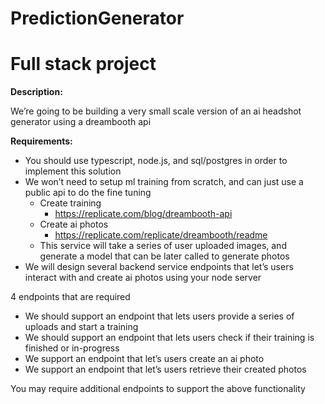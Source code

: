# PredictionGenerator

# Full stack project

**Description:**

We’re going to be building a very small scale version of an ai headshot generator using a dreambooth api

**Requirements:**

- You should use typescript, node.js, and sql/postgres in order to implement this solution
- We won’t need to setup ml training from scratch, and can just use a public api to do the fine tuning
    - Create training
        - https://replicate.com/blog/dreambooth-api
    - Create ai photos
        - https://replicate.com/replicate/dreambooth/readme
    - This service will take a series of user uploaded images, and generate a model that can be later called to generate photos
- We will design several backend service endpoints that let’s users interact with and create ai photos using your node server

4 endpoints that are required

- We should support an endpoint that lets users provide a series of uploads and start a training
- We should support an endpoint that lets users check if their training is finished or in-progress
- We support an endpoint that let’s users create an ai photo
- We support an endpoint that let’s users retrieve their created photos

You may require additional endpoints to support the above functionality
